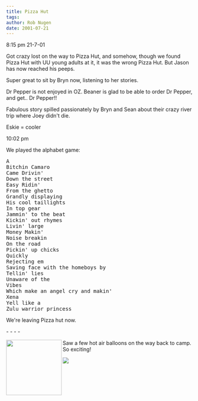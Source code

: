 ```yaml
---
title: Pizza Hut
tags: 
author: Rob Nugen
date: 2001-07-21
---
```


<p class=date>8:15 pm 21-7-01</p>

<p>Got crazy lost on the way to Pizza Hut, and
somehow, though we found Pizza Hut with UU young
adults at it, it was the wrong Pizza Hut.  But Jason
has now reached his peeps.</p>

<p>Super great to sit by Bryn now, listening to her
stories.</p>

<p>Dr Pepper is not enjoyed in OZ.  Beaner is glad to
be able to order Dr Pepper, and get.. Dr Pepper!!</p>

<p>Fabulous story spilled passionately by Bryn and
Sean about their crazy river trip where Joey didn't
die.</p>

<p>Eskie = cooler</p>

<p class=date>10:02 pm

<p>We played the alphabet game:</p>

<pre>
A
Bitchin Camaro
Came Drivin'
Down the street
Easy Ridin'
From the ghetto
Grandly displaying
His cool taillights
In top gear
Jammin' to the beat
Kickin' out rhymes
Livin' large
Money Makin'
Noise breakin
On the road
Pickin' up chicks
Quickly
Rejecting em
Saving face with the homeboys by
Tellin' lies
Unaware of the
Vibes
Which make an angel cry and makin'
Xena
Yell like a
Zulu warrior princess
</pre>

<p>We're leaving Pizza hut now.</p>

<p>- - - -</p>

<p><a href="/images/YRUU/SWUUSI2001/balloon.jpg"><img src="/images/YRUU/SWUUSI2001/balloon.jpg" width=150
align=left></a> Saw a few hot air balloons on the way back to camp.
So exciting!</p>

<p><img src="/images/rob/wL-ROB.gif"/></p>


